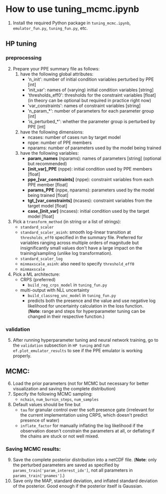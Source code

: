 # How to use tuning_mcmc.ipynb
1. Install the required Python package in `tuning_mcmc.ipynb`, `emulator_fun.py`, `tuning_fun.py`, etc.
## HP tuning
### preprocessing
2. Prepare your PPE summary file as follows:
   1. have the following global attributes:
        - 'n_init': number of initial condition variables perturbed by PPE [int]
        - 'init_var': names of (varying) initial condition variables [string]
        - 'thresholds_eff0': thresholds for the constraint variables [float] (in theory can be optional but required in practice right now)
        - 'var_constraints': names of constraint variables [string]
        - 'n_param_*': number of parameters for each parameter group [int]
        - 'is_perturbed_*': whether the parameter group is perturbed by PPE [int]
   2. have the following dimensions:
        - ncases: number of cases run by target model
        - nppe: number of PPE members
        - nparams: number of parameters used by the model being trained
   3. have the following variables:
        - **param_names** (nparams): names of parameters [string] (optional but recommended)
        - **[init_var]_PPE** (nppe): initial condition used by PPE members [float]
        - **ppe_[var_constraints]** (nppe): constraint variables from each PPE member [float]
        - **params_PPE** (nppe, nparams): parameters used by the model being trained [float]
        - **tgt_[var_constraints]** (ncases): constraint variables from the target model [float]
        - **case_[init_var]** (ncases): initial condition used by the target model [float]
3. Pick a `transform_method` (in string or a list of strings):
   - `standard_scaler`
   - `standard_scaler_asinh`: smooth log-linear transition at `thresholds_eff0` specified in the summary file. Preferred for variables ranging across multiple orders of magnitude but insignificantly small values don't have a large impact on the training/sampling (unlike log transformation).
   - `standard_scaler_log`
   - `minmaxscale_asinh`: also need to specify `threshold_eff0`
   - `minmaxscale` <br>
4. Pick a ML architecture:
   - CRPS (preferred)
     - `build_reg_crps_model` in `tuning_fun.py`
   - multi-output with NLL uncertainty
     - `build_classreg_unc_model` in `tuning_fun.py`
     - predicts both the presence and the value and use negative log likelihood for uncertainty calculation in the loss function. <br>
  (**Note**: range and steps for hyperparameter tuning can be changed in their respective function.)
### validation
5. After running hyperparameter tuning and neural network training, go to the `validation` subsection in `HP tuning` and run `ef.plot_emulator_results` to see if the PPE emulator is working properly.
## MCMC:
6. Load the prior parameters (not for MCMC but necessary for better visualization and saving the complete distribution)
7. Specify the following MCMC sampling:
   - `nchain`, `num_burnin_steps`, `num_samples`
8. Default values should be fine but
   - `tau` for granular control over the soft presence gate (irrelevant for the current implementation using CRPS, which doesn't predict presence of water)
   - `inflate_factor` for manually inflating the log likelihood if the observation doesn't constrain the parameters at all, or deflating if the chains are stuck or not well mixed.
### Saving MCMC results:
9. Save the complete posterior distribution into a netCDF file. (**Note**: only the perturbed parameters are saved as specified by `params_train['param_interest_idx']`, not all parameters in `params_train['pnames']`.)
10. Save only the MAP, standard deviation, and inflated standard deviation of the posterior. Good enough if the posterior itself is Gaussian.
